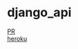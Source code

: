 # django_api
[PR](https://github.com/yaseen1998/django_api/pull/5)<br>
[heroku](https://add-data-yaseen.herokuapp.com/)
